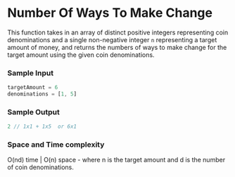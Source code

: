 # Number Of Ways To Make Change

This function takes in an array of distinct positive integers representing coin denominations and a single non-negative integer `n` representing a target amount of money, and returns the numbers of ways to make change for the target amount using the given coin denominations.

### Sample Input
```javascript
targetAmount = 6
denominations = [1, 5]
```
### Sample Output
```javascript
2 // 1x1 + 1x5  or 6x1
```
### Space and Time complexity
O(nd) time | O(n) space - where n is the target amount and d is the number of coin denominations.
